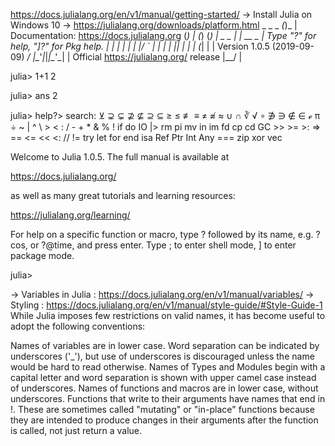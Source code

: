 https://docs.julialang.org/en/v1/manual/getting-started/
-> Install Julia on Windows 10
  -> https://julialang.org/downloads/platform.html
               _
   _       _ _(_)_     |  Documentation: https://docs.julialang.org
  (_)     | (_) (_)    |
   _ _   _| |_  __ _   |  Type "?" for help, "]?" for Pkg help.
  | | | | | | |/ _` |  |
  | | |_| | | | (_| |  |  Version 1.0.5 (2019-09-09)
 _/ |\__'_|_|_|\__'_|  |  Official https://julialang.org/ release
|__/                   |

julia> 1+1
2

julia> ans
2

julia>
help?>
search: ⊻ ⊋ ⊊ ⊉ ⊈ ⊇ ⊆ ≥ ≤ ≢ ≡ ≠ ≉ ≈ ∪ ∩ ∛ √ ∘ ∌ ∋ ∉ ∈ ℯ π ÷ ~ | ^ \ > < : / - + * & % ! if do IO |> rm pi mv in im fd cp cd GC >> >= >: => == <= << <: // != try let for end isa Ref Ptr Int Any === zip xor vec

  Welcome to Julia 1.0.5. The full manual is available at

  https://docs.julialang.org/

  as well as many great tutorials and learning resources:

  https://julialang.org/learning/

  For help on a specific function or macro, type ? followed by its name, e.g. ?cos, or ?@time, and press enter. Type ; to enter shell mode, ] to enter package mode.

julia>

-> Variables in Julia : https://docs.julialang.org/en/v1/manual/variables/
  -> Styling : https://docs.julialang.org/en/v1/manual/style-guide/#Style-Guide-1
    While Julia imposes few restrictions on valid names, it has become useful to adopt the following conventions:

Names of variables are in lower case.
Word separation can be indicated by underscores ('_'), but use of underscores is discouraged unless the name would be hard to read otherwise.
Names of Types and Modules begin with a capital letter and word separation is shown with upper camel case instead of underscores.
Names of functions and macros are in lower case, without underscores.
Functions that write to their arguments have names that end in !. These are sometimes called "mutating" or "in-place" functions because they are intended to produce changes in their arguments after the function is called, not just return a value.

